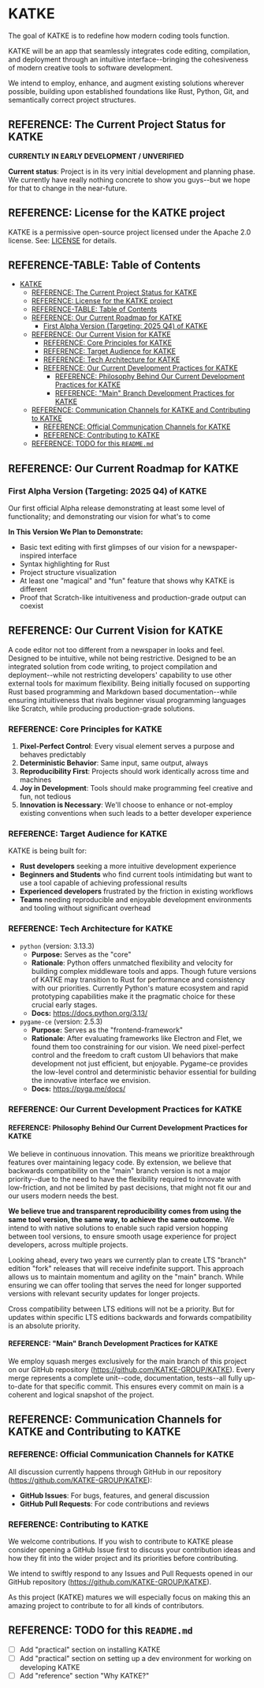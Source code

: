 # KATKE

The goal of KATKE is to redefine how modern coding tools function.

KATKE will be an app that seamlessly integrates code editing, compilation, and deployment through an intuitive interface--bringing the cohesiveness of modern creative tools to software development.

We intend to employ, enhance, and augment existing solutions wherever possible, building upon established foundations like Rust, Python, Git, and semantically correct project structures.

## REFERENCE: The Current Project Status for KATKE

**CURRENTLY IN EARLY DEVELOPMENT / UNVERIFIED**

**Current status**: Project is in its very initial development and planning phase. We currently have really nothing concrete to show you guys--but we hope for that to change in the near-future.

## REFERENCE: License for the KATKE project

KATKE is a permissive open-source project licensed under the Apache 2.0 license. See: [LICENSE](./LICENSE) for details.

## REFERENCE-TABLE: Table of Contents

- [KATKE](#katke)
  - [REFERENCE: The Current Project Status for KATKE](#reference-the-current-project-status-for-katke)
  - [REFERENCE: License for the KATKE project](#reference-license-for-the-katke-project)
  - [REFERENCE-TABLE: Table of Contents](#reference-table-table-of-contents)
  - [REFERENCE: Our Current Roadmap for KATKE](#reference-our-current-roadmap-for-katke)
    - [First Alpha Version (Targeting: 2025 Q4) of KATKE](#first-alpha-version-targeting-2025-q4-of-katke)
  - [REFERENCE: Our Current Vision for KATKE](#reference-our-current-vision-for-katke)
    - [REFERENCE: Core Principles for KATKE](#reference-core-principles-for-katke)
    - [REFERENCE: Target Audience for KATKE](#reference-target-audience-for-katke)
    - [REFERENCE: Tech Architecture for KATKE](#reference-tech-architecture-for-katke)
    - [REFERENCE: Our Current Development Practices for KATKE](#reference-our-current-development-practices-for-katke)
      - [REFERENCE: Philosophy Behind Our Current Development Practices for KATKE](#reference-philosophy-behind-our-current-development-practices-for-katke)
      - [REFERENCE: "Main" Branch Development Practices for KATKE](#reference-main-branch-development-practices-for-katke)
  - [REFERENCE: Communication Channels for KATKE and Contributing to KATKE](#reference-communication-channels-for-katke-and-contributing-to-katke)
    - [REFERENCE: Official Communication Channels for KATKE](#reference-official-communication-channels-for-katke)
    - [REFERENCE: Contributing to KATKE](#reference-contributing-to-katke)
  - [REFERENCE: TODO for this `README.md`](#reference-todo-for-this-readmemd)

## REFERENCE: Our Current Roadmap for KATKE

### First Alpha Version (Targeting: 2025 Q4) of KATKE

Our first official Alpha release demonstrating at least some level of functionality; and demonstrating our vision for what's to come

**In This Version We Plan to Demonstrate:**
  - Basic text editing with first glimpses of our vision for a newspaper-inspired interface
  - Syntax highlighting for Rust
  - Project structure visualization
  - At least one "magical" and "fun" feature that shows why KATKE is different
  - Proof that Scratch-like intuitiveness and production-grade output can coexist

## REFERENCE: Our Current Vision for KATKE

A code editor not too different from a newspaper in looks and feel. Designed to be intuitive, while not being restrictive. Designed to be an integrated solution from code writing, to project compilation and deployment--while not restricting developers' capability to use other external tools for maximum flexibility. Being initially focused on supporting Rust based programming and Markdown based documentation--while ensuring intuitiveness that rivals beginner visual programming languages like Scratch, while producing production-grade solutions.

### REFERENCE: Core Principles for KATKE

1. **Pixel-Perfect Control**: Every visual element serves a purpose and behaves predictably
2. **Deterministic Behavior**: Same input, same output, always
3. **Reproducibility First**: Projects should work identically across time and machines
4. **Joy in Development**: Tools should make programming feel creative and fun, not tedious
5. **Innovation is Necessary**: We'll choose to enhance or not-employ existing conventions when such leads to a better developer experience

### REFERENCE: Target Audience for KATKE

KATKE is being built for:
- **Rust developers** seeking a more intuitive development experience
- **Beginners and Students** who find current tools intimidating but want to use a tool capable of achieving professional results
- **Experienced developers** frustrated by the friction in existing workflows
- **Teams** needing reproducible and enjoyable development environments and tooling without significant overhead

### REFERENCE: Tech Architecture for KATKE

- `python` (version: 3.13.3)
  - **Purpose:** Serves as the "core"
  - **Rationale**: Python offers unmatched flexibility and velocity for building complex middleware tools and apps. Though future versions of KATKE may transition to Rust for performance and consistency with our priorities. Currently Python's mature ecosystem and rapid prototyping capabilities make it the pragmatic choice for these crucial early stages.
  - **Docs:** https://docs.python.org/3.13/
- `pygame-ce` (version: 2.5.3)
  - **Purpose:** Serves as the "frontend-framework"
  - **Rationale**: After evaluating frameworks like Electron and Flet, we found them too constraining for our vision. We need pixel-perfect control and the freedom to craft custom UI behaviors that make development not just efficient, but enjoyable. Pygame-ce provides the low-level control and deterministic behavior essential for building the innovative interface we envision.
  - **Docs:** https://pyga.me/docs/

### REFERENCE: Our Current Development Practices for KATKE

#### REFERENCE: Philosophy Behind Our Current Development Practices for KATKE

We believe in continuous innovation. This means we prioritize breakthrough features over maintaining legacy code. By extension, we believe that backwards compatibility on the "main" branch version is not a major priority--due to the need to have the flexibility required to innovate with low-friction, and not be limited by past decisions, that might not fit our and our users modern needs the best.

**We believe true and transparent reproducibility comes from using the same tool version, the same way, to achieve the same outcome.** We intend to with native solutions to enable such rapid version hopping between tool versions, to ensure smooth usage experience for project developers, across multiple projects.

Looking ahead, every two years we currently plan to create LTS "branch" edition "fork" releases that will receive indefinite support. This approach allows us to maintain momentum and agility on the "main" branch. While ensuring we can offer tooling that serves the need for longer supported versions with relevant security updates for longer projects.

Cross compatibility between LTS editions will not be a priority. But for updates within specific LTS editions backwards and forwards compatibility is an absolute priority.

#### REFERENCE: "Main" Branch Development Practices for KATKE

We employ squash merges exclusively for the main branch of this project on our GitHub repository (https://github.com/KATKE-GROUP/KATKE). Every merge represents a complete unit--code, documentation, tests--all fully up-to-date for that specific commit. This ensures every commit on main is a coherent and logical snapshot of the project.

## REFERENCE: Communication Channels for KATKE and Contributing to KATKE

### REFERENCE: Official Communication Channels for KATKE

All discussion currently happens through GitHub in our repository (https://github.com/KATKE-GROUP/KATKE):
- **GitHub Issues**: For bugs, features, and general discussion
- **GitHub Pull Requests**: For code contributions and reviews

### REFERENCE: Contributing to KATKE

We welcome contributions. If you wish to contribute to KATKE please consider opening a GitHub Issue first to discuss your contribution ideas and how they fit into the wider project and its priorities before contributing.

We intend to swiftly respond to any Issues and Pull Requests opened in our GitHub repository (https://github.com/KATKE-GROUP/KATKE).

As this project (KATKE) matures we will especially focus on making this an amazing project to contribute to for all kinds of contributors.

## REFERENCE: TODO for this `README.md`

- [ ] Add "practical" section on installing KATKE
- [ ] Add "practical" section on setting up a dev environment for working on developing KATKE
- [ ] Add "reference" section "Why KATKE?"
